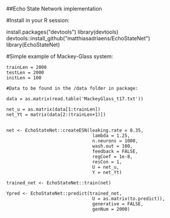 ##Echo State Network implementation

#Install in your R session:

install.packages("devtools")
library(devtools)
devtools::install_github("matthiasadriaens/EchoStateNet")
library(EchoStateNet)


#Simple example of Mackey-Glass system:


```{r}
trainLen = 2000
testLen = 2000
initLen = 100

#Data to be found in the /data folder in package:

data = as.matrix(read.table('MackeyGlass_t17.txt'))

net_u = as.matrix(data[1:trainLen])
net_Yt = matrix(data[2:(trainLen+1)])


net <- EchoStateNet::createESN(leaking.rate = 0.35,
								lambda = 1.25,
								n.neurons = 1000,
								wash.out = 100,
								feedback = FALSE,
								regCoef = 1e-8,
								resCon = 1,
								U = net_u,
								Y = net_Yt)

trained_net <- EchoStateNet::train(net)

Ypred <- EchoStateNet::predict(trained_net,
								U = as.matrix(to.predict)),
								generative = FALSE,
								genNum = 2000)
```


